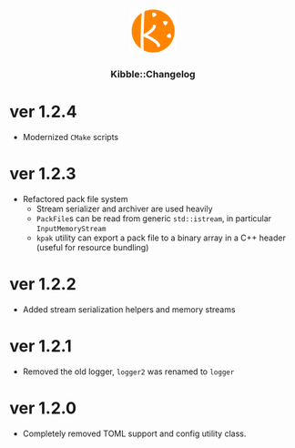 <!-- PROJECT LOGO -->
<br />
<div align="center">
  <a href="https://github.com/ndoxx/kibble">
    <img src="docs/img/logo.png" alt="Logo" width="80" height="80">
  </a>

<h3 align="center">Kibble::Changelog</h3>
</div>


# ver 1.2.4

- Modernized `CMake` scripts

# ver 1.2.3

- Refactored pack file system
  - Stream serializer and archiver are used heavily
  - `PackFile`s can be read from generic `std::istream`, in particular `InputMemoryStream`
  - `kpak` utility can export a pack file to a binary array in a C++ header (useful for resource bundling)

# ver 1.2.2

- Added stream serialization helpers and memory streams

# ver 1.2.1

- Removed the old logger, `logger2` was renamed to `logger`

# ver 1.2.0

- Completely removed TOML support and config utility class.